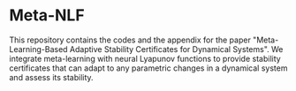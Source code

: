 # Meta-NLF
This repository contains the codes and the appendix for the paper "Meta-Learning-Based Adaptive Stability Certificates for Dynamical Systems". We integrate meta-learning with neural Lyapunov functions to provide stability certificates that can adapt to any parametric changes in a dynamical system and  assess its stability.
